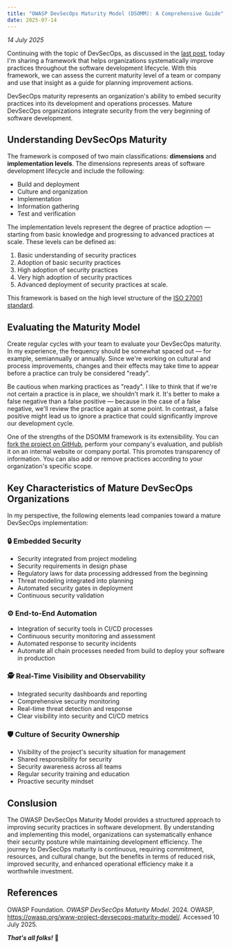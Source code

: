 ```yaml
---
title: "OWASP DevSecOps Maturity Model (DSOMM): A Comprehensive Guide"
date: 2025-07-14
---
```

*14 July 2025*

Continuing with the topic of DevSecOps, as discussed in the [last post](my-thoughts-on-devsecops), today I'm sharing a framework that helps organizations systematically improve practices throughout the software development lifecycle. With this framework, we can assess the current maturity level of a team or company and use that insight as a guide for planning improvement actions.

DevSecOps maturity represents an organization's ability to embed security practices into its development and operations processes. Mature DevSecOps organizations integrate security from the very beginning of software development.

## Understanding DevSecOps Maturity

The framework is composed of two main classifications: **dimensions** and **implementation levels**. The dimensions represents areas of software development lifecycle and include the following:
- Build and deployment
- Culture and organization
- Implementation
- Information gathering
- Test and verification

The implementation levels represent the degree of practice adoption — starting from basic knowledge and progressing to advanced practices at scale. These levels can be defined as:
1. Basic understanding of security practices
2. Adoption of basic security practices
3. High adoption of security practices
4. Very high adoption of security practices
5. Advanced deployment of security practices at scale.

This framework is based on the high level structure of the [ISO 27001 standard](https://www.iso.org/standard/27001).

## Evaluating the Maturity Model

Create regular cycles with your team to evaluate your DevSecOps maturity. In my experience, the frequency should be somewhat spaced out — for example, semiannually or annually. Since we're working on cultural and process improvements, changes and their effects may take time to appear before a practice can truly be considered "ready".

Be cautious when marking practices as "ready". I like to think that if we're not certain a practice is in place, we shouldn't mark it. It's better to make a false negative than a false positive — because in the case of a false negative, we'll review the practice again at some point. In contrast, a false positive might lead us to ignore a practice that could significantly improve our development cycle.

One of the strengths of the DSOMM framework is its extensibility. You can [fork the project on GitHub](https://github.com/devsecopsmaturitymodel/DevSecOps-MaturityModel), perform your company's evaluation, and publish it on an internal website or company portal. This promotes transparency of information. You can also add or remove practices according to your organization's specific scope.

## Key Characteristics of Mature DevSecOps Organizations

In my perspective, the following elements lead companies toward a mature DevSecOps implementation:

### 🔒 Embedded Security
- Security integrated from project modeling
- Security requirements in design phase
- Regulatory laws for data processing addressed from the beginning
- Threat modeling integrated into planning
- Automated security gates in deployment
- Continuous security validation

### ⚙️ End-to-End Automation
- Integration of security tools in CI/CD processes
- Continuous security monitoring and assessment
- Automated response to security incidents
- Automate all chain processes needed from build to deploy your software in production

### 🕵 Real-Time Visibility and Observability
- Integrated security dashboards and reporting
- Comprehensive security monitoring
- Real-time threat detection and response
- Clear visibility into security and CI/CD metrics

### 🛡️ Culture of Security Ownership
- Visibility of the project's security situation for management
- Shared responsibility for security
- Security awareness across all teams
- Regular security training and education
- Proactive security mindset

## Conslusion

The OWASP DevSecOps Maturity Model provides a structured approach to improving security practices in software development. By understanding and implementing this model, organizations can systematically enhance their security posture while maintaining development efficiency. The journey to DevSecOps maturity is continuous, requiring commitment, resources, and cultural change, but the benefits in terms of reduced risk, improved security, and enhanced operational efficiency make it a worthwhile investment.

## References

OWASP Foundation. *OWASP DevSecOps Maturity Model*. 2024. OWASP, https://owasp.org/www-project-devsecops-maturity-model/. Accessed 10 July 2025.

***That's all folks!*** 👋